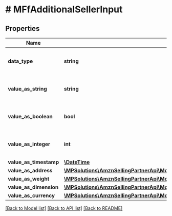 # # MFfAdditionalSellerInput

## Properties

Name | Type | Description | Notes
------------ | ------------- | ------------- | -------------
**data_type** | **string** | The data type of the additional information. | [optional]
**value_as_string** | **string** | The value when the data type is string. | [optional]
**value_as_boolean** | **bool** | The value when the data type is boolean. | [optional]
**value_as_integer** | **int** | The value when the data type is integer. | [optional]
**value_as_timestamp** | [**\DateTime**](\DateTime.md) |  | [optional]
**value_as_address** | [**\MPSolutions\AmznSellingPartnerApi\Models\MerchantFulfillment\MFfAddress**](MFfAddress.md) |  | [optional]
**value_as_weight** | [**\MPSolutions\AmznSellingPartnerApi\Models\MerchantFulfillment\MFfWeight**](MFfWeight.md) |  | [optional]
**value_as_dimension** | [**\MPSolutions\AmznSellingPartnerApi\Models\MerchantFulfillment\MFfLength**](MFfLength.md) |  | [optional]
**value_as_currency** | [**\MPSolutions\AmznSellingPartnerApi\Models\MerchantFulfillment\MFfCurrencyAmount**](MFfCurrencyAmount.md) |  | [optional]

[[Back to Model list]](../../README.md#models) [[Back to API list]](../../README.md#endpoints) [[Back to README]](../../README.md)

